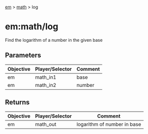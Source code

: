 [em](../../em.md) > [math](../math.md) > log

# em:math/log

Find the logarithm of a number in the given base

## Parameters

| Objective | Player/Selector | Comment |
| --------- | --------------- | ------- |
| em        | math_in1        | base    |
| em        | math_in2        | number  |

## Returns

| Objective | Player/Selector | Comment                     |
| --------- | --------------- | --------------------------- |
| em        | math_out        | logarithm of number in base |
